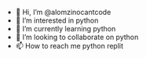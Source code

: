- 👋 Hi, I’m @alomzinocantcode
- 👀 I’m interested in python
- 🌱 I’m currently learning python
- 💞️ I’m looking to collaborate on python
- 📫 How to reach me python replit

<!---
alomzinocantcode/alomzinocantcode is a ✨ special ✨ repository because its `README.md` (this file) appears on your GitHub profile.
You can click the Preview link to take a look at your changes.
--->
